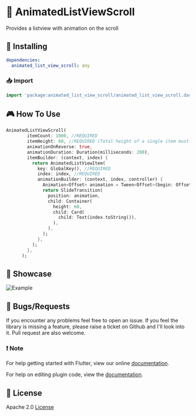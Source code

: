 # :star2: AnimatedListViewScroll

Provides a listview with animation on the scroll

## :dart: Installing

```yaml
dependencies:
  animated_list_view_scroll: any
```

### :inbox_tray: Import

```dart
import 'package:animated_list_view_scroll/animated_list_view_scroll.dart';
```

## :video_game: How To Use

```dart
AnimatedListViewScroll(
        itemCount: 1000, //REQUIRED
        itemHeight: 60, //REQUIRED (Total height of a single item must contains optional padding or margin)
        animationOnReverse: true,
        animationDuration: Duration(milliseconds: 200),
        itemBuilder: (context, index) {
          return AnimatedListViewItem(
            key: GlobalKey(), //REQUIRED
            index: index, //REQUIRED
            animationBuilder: (context, index, controller) {
              Animation<Offset> animation = Tween<Offset>(begin: Offset(1.0, 0.0), end: Offset.zero).animate(controller);
              return SlideTransition(
                position: animation,
                child: Container(
                  height: 60,
                  child: Card(
                    child: Text(index.toString()),
                  ),
                ),
              );
            },
          );
        },
      );
```
      
## 🚀 Showcase

![Example](https://github.com/MarcoMihaiCondrache/animated_list_view_scroll/blob/master/example.gif)

## :construction: Bugs/Requests

If you encounter any problems feel free to open an issue. If you feel the library is
missing a feature, please raise a ticket on Github and I'll look into it.
Pull request are also welcome.

### :exclamation: Note

For help getting started with Flutter, view our online
[documentation](https://flutter.io/).

For help on editing plugin code, view the [documentation](https://flutter.io/platform-plugins/#edit-code).

## :page_with_curl: License

Apache 2.0 [License](https://github.com/MarcoMihaiCondrache/animated_list_view_scroll/blob/master/LICENSE)
